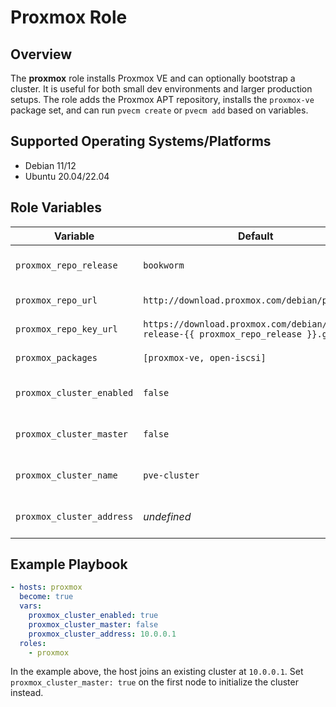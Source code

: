 # Proxmox Role

## Overview

The **proxmox** role installs Proxmox VE and can optionally bootstrap a cluster. It is useful for both small dev environments and larger production setups. The role adds the Proxmox APT repository, installs the `proxmox-ve` package set, and can run `pvecm create` or `pvecm add` based on variables.

## Supported Operating Systems/Platforms

- Debian 11/12
- Ubuntu 20.04/22.04

## Role Variables

| Variable | Default | Description |
|----------|---------|-------------|
| `proxmox_repo_release` | `bookworm` | Debian release used for the repo |
| `proxmox_repo_url` | `http://download.proxmox.com/debian/pve` | Repository base URL |
| `proxmox_repo_key_url` | `https://download.proxmox.com/debian/proxmox-release-{{ proxmox_repo_release }}.gpg` | Repository GPG key |
| `proxmox_packages` | `[proxmox-ve, open-iscsi]` | Package list to install |
| `proxmox_cluster_enabled` | `false` | Enable cluster configuration |
| `proxmox_cluster_master` | `false` | Whether this node creates the cluster |
| `proxmox_cluster_name` | `pve-cluster` | Cluster name when creating |
| `proxmox_cluster_address` | _undefined_ | Address of an existing node to join |

## Example Playbook

```yaml
- hosts: proxmox
  become: true
  vars:
    proxmox_cluster_enabled: true
    proxmox_cluster_master: false
    proxmox_cluster_address: 10.0.0.1
  roles:
    - proxmox
```

In the example above, the host joins an existing cluster at `10.0.0.1`. Set `proxmox_cluster_master: true` on the first node to initialize the cluster instead.
